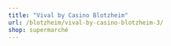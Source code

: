```yaml
---
title: "Vival by Casino Blotzheim"
url: /blotzheim/vival-by-casino-blotzheim-3/
shop: supermarché
---
```

